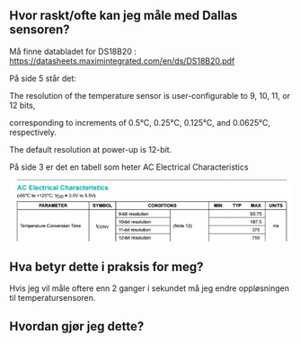 ## Hvor raskt/ofte kan jeg måle med Dallas sensoren?
Må finne databladet for DS18B20 : https://datasheets.maximintegrated.com/en/ds/DS18B20.pdf

På side 5 står det:</p>

The resolution of the temperature sensor is user-configurable to 9, 10, 11, or 12 bits,</p>
corresponding to increments of 0.5°C, 0.25°C, 0.125°C, and 0.0625°C, respectively. </p>
The default resolution at power-up is 12-bit.

På side 3 er det en tabell som heter AC Electrical Characteristics

<p align="center">
  <img src="Dallas_res_fig1.png" width="650"/>
</p>

## Hva betyr dette i praksis for meg?

Hvis jeg vil måle oftere enn 2 ganger i sekundet må jeg endre oppløsningen til temperatursensoren.

## Hvordan gjør jeg dette?
